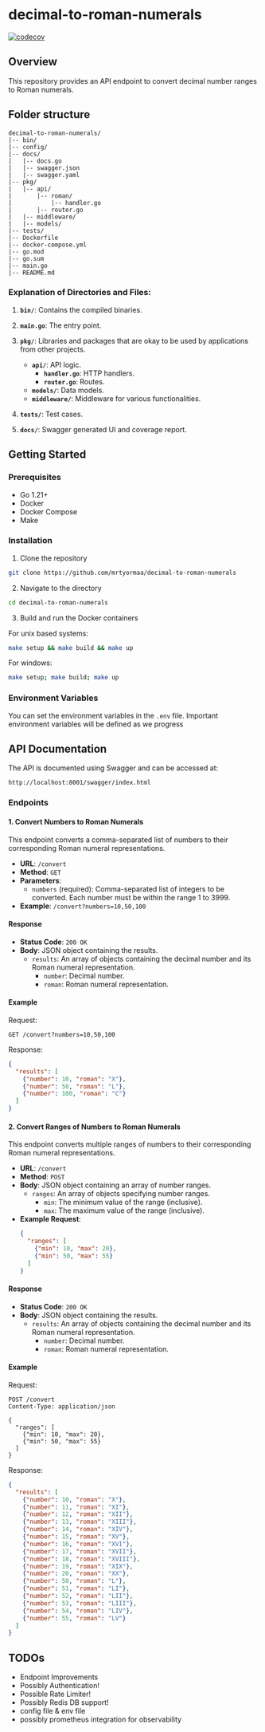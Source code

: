# decimal-to-roman-numerals

[![codecov](https://codecov.io/github/mrtyormaa/decimal-to-roman-numerals/graph/badge.svg?token=WCPsoNnQEy)](https://codecov.io/github/mrtyormaa/decimal-to-roman-numerals)

## Overview

This repository provides an API endpoint to convert decimal number ranges to Roman numerals.

## Folder structure

```
decimal-to-roman-numerals/
|-- bin/
|-- config/
|-- docs/
|   |-- docs.go
|   |-- swagger.json
|   |-- swagger.yaml
|-- pkg/
|   |-- api/
|       |-- roman/
|           |-- handler.go
|       |-- router.go
|   |-- middleware/
|   |-- models/
|-- tests/
|-- Dockerfile
|-- docker-compose.yml
|-- go.mod
|-- go.sum
|-- main.go
|-- README.md
```

### Explanation of Directories and Files:

1. **`bin/`**: Contains the compiled binaries.

2. **`main.go`**: The entry point.

3. **`pkg/`**: Libraries and packages that are okay to be used by applications from other projects. 

    - **`api/`**: API logic.
        - **`handler.go`**: HTTP handlers.
        - **`router.go`**: Routes.
    - **`models/`**: Data models.
    - **`middleware/`**: Middleware for various functionalities.

4. **`tests/`**: Test cases.

4. **`docs/`**: Swagger generated UI and coverage report.

## Getting Started

### Prerequisites

- Go 1.21+
- Docker
- Docker Compose
- Make

### Installation

1. Clone the repository

```bash
git clone https://github.com/mrtyormaa/decimal-to-roman-numerals
```

2. Navigate to the directory

```bash
cd decimal-to-roman-numerals
```

3. Build and run the Docker containers

For unix based systems:
```bash
make setup && make build && make up
```

For windows:
```bash
make setup; make build; make up
```

### Environment Variables

You can set the environment variables in the `.env` file. Important environment variables will be defined as we progress

## API Documentation

The API is documented using Swagger and can be accessed at:

```
http://localhost:8001/swagger/index.html
```

### Endpoints

#### 1. Convert Numbers to Roman Numerals

This endpoint converts a comma-separated list of numbers to their corresponding Roman numeral representations.

- **URL**: `/convert`
- **Method**: `GET`
- **Parameters**:
  - `numbers` (required): Comma-separated list of integers to be converted. Each number must be within the range 1 to 3999.
- **Example**: `/convert?numbers=10,50,100`

#### Response

- **Status Code**: `200 OK`
- **Body**: JSON object containing the results.
  - `results`: An array of objects containing the decimal number and its Roman numeral representation.
    - `number`: Decimal number.
    - `roman`: Roman numeral representation.

#### Example

Request:
```http
GET /convert?numbers=10,50,100
```

Response:

```json
{
  "results": [
    {"number": 10, "roman": "X"},
    {"number": 50, "roman": "L"},
    {"number": 100, "roman": "C"}
  ]
}
```

#### 2. Convert Ranges of Numbers to Roman Numerals

This endpoint converts multiple ranges of numbers to their corresponding Roman numeral representations.

- **URL**: `/convert`
- **Method**: `POST`
- **Body**: JSON object containing an array of number ranges.
  - `ranges`: An array of objects specifying number ranges.
    - `min`: The minimum value of the range (inclusive).
    - `max`: The maximum value of the range (inclusive).
- **Example Request**:
  ```json
  {
    "ranges": [
      {"min": 10, "max": 20},
      {"min": 50, "max": 55}
    ]
  }
  ```

#### Response

- **Status Code**: `200 OK`
- **Body**: JSON object containing the results.
  - `results`: An array of objects containing the decimal number and its Roman numeral representation.
    - `number`: Decimal number.
    - `roman`: Roman numeral representation.

#### Example

Request:
```http
POST /convert
Content-Type: application/json

{
  "ranges": [
    {"min": 10, "max": 20},
    {"min": 50, "max": 55}
  ]
}
```

Response:

```json
{
  "results": [
    {"number": 10, "roman": "X"},
    {"number": 11, "roman": "XI"},
    {"number": 12, "roman": "XII"},
    {"number": 13, "roman": "XIII"},
    {"number": 14, "roman": "XIV"},
    {"number": 15, "roman": "XV"},
    {"number": 16, "roman": "XVI"},
    {"number": 17, "roman": "XVII"},
    {"number": 18, "roman": "XVIII"},
    {"number": 19, "roman": "XIX"},
    {"number": 20, "roman": "XX"},
    {"number": 50, "roman": "L"},
    {"number": 51, "roman": "LI"},
    {"number": 52, "roman": "LII"},
    {"number": 53, "roman": "LIII"},
    {"number": 54, "roman": "LIV"},
    {"number": 55, "roman": "LV"}
  ]
}
```

## TODOs

- Endpoint Improvements
- Possibly Authentication!
- Possible Rate Limiter!
- Possibly Redis DB support!
- config file & env file
- possibly prometheus integration for observability
